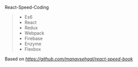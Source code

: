 React-Speed-Coding

> * Es6
> * React
> * Redux
> * Webpack
> * Firebase
> * Enzyme
> * Flexbox

Based on *https://github.com/manavsehgal/react-speed-book*